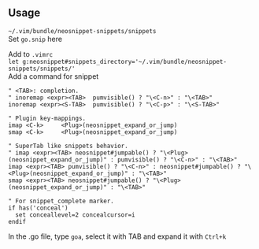 
## Usage
`~/.vim/bundle/neosnippet-snippets/snippets`<br>
Set `go.snip` here<br>

Add to `.vimrc`<br>
`let g:neosnippet#snippets_directory='~/.vim/bundle/neosnippet-snippets/snippets/'`
<br>
Add a command for snippet
```
" <TAB>: completion.
" inoremap <expr><TAB>  pumvisible() ? "\<C-n>" : "\<TAB>"
inoremap <expr><S-TAB>  pumvisible() ? "\<C-p>" : "\<S-TAB>"

" Plugin key-mappings.
imap <C-k>     <Plug>(neosnippet_expand_or_jump)
smap <C-k>     <Plug>(neosnippet_expand_or_jump)

" SuperTab like snippets behavior.
" imap <expr><TAB> neosnippet#jumpable() ? "\<Plug>(neosnippet_expand_or_jump)" : pumvisible() ? "\<C-n>" : "\<TAB>"
imap <expr><TAB> pumvisible() ? "\<C-n>" : neosnippet#jumpable() ? "\<Plug>(neosnippet_expand_or_jump)" : "\<TAB>"
smap <expr><TAB> neosnippet#jumpable() ? "\<Plug>(neosnippet_expand_or_jump)" : "\<TAB>"

" For snippet_complete marker.
if has('conceal')
  set conceallevel=2 concealcursor=i
endif
```



In the .go file, type `goa`, select it with TAB and expand it with `Ctrl+k`
